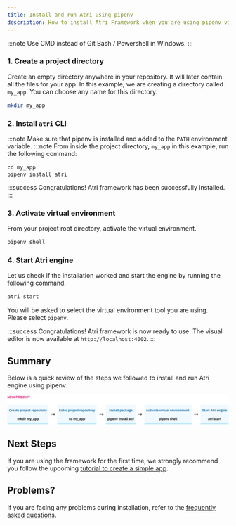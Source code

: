 ```yaml
---
title: Install and run Atri using pipenv
description: How to install Atri Framework when you are using pipenv virtual environment
---
```

:::note
Use CMD instead of Git Bash / Powershell in Windows. 
:::

### 1. Create a project directory

Create an empty directory anywhere in your repository. It will later contain all the files for your app. In this example, we are creating a directory called `my_app`. You can choose any name for this directory.

```bash
mkdir my_app
```

### 2. Install `atri` CLI

:::note
Make sure that pipenv is installed and added to the `PATH` environment variable.
:::note
From inside the project directory, `my_app` in this example, run the following command:

```shell
cd my_app
pipenv install atri
```

:::success 
Congratulations! Atri framework has been successfully installed. 
:::

### 3. Activate virtual environment

From your project root directory, activate the virtual environment. 

```bash
pipenv shell
```

### 4. Start Atri engine 

Let us check if the installation worked and start the engine by running the following command. 

```bash
atri start
```

You will be asked to select the virtual environment tool you are using. Please select `pipenv`. 

:::success
Congratulations! Atri framework is now ready to use. The visual editor is now available at `http://localhost:4002`.
:::

## Summary 

Below is a quick review of the steps we followed to install and run Atri engine using pipenv. 

![New project using pipenv](/snapshots/new_proj_pipenv.jpeg)

## Next Steps

If you are using the framework for the first time, we strongly recommend you follow the upcoming [tutorial to create a simple app](getting-started/create-app.md). 

## Problems?

If you are facing any problems during installation, refer to the [frequently asked questions](../../troubleshoot/installation_error). 

